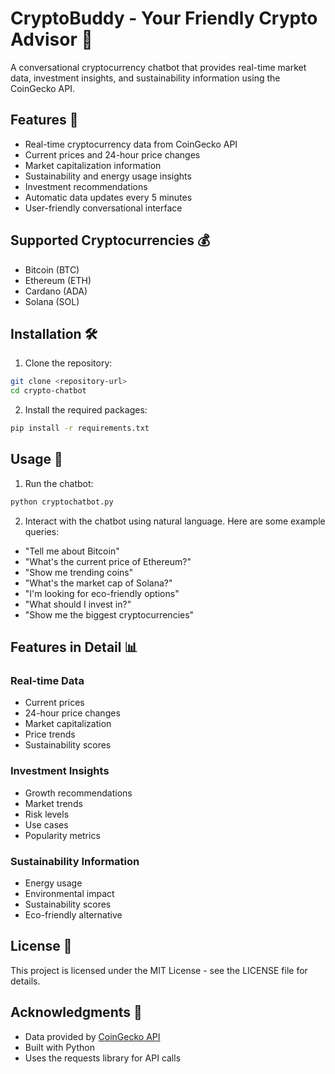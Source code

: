 # CryptoBuddy - Your Friendly Crypto Advisor 🤖

A conversational cryptocurrency chatbot that provides real-time market data, investment insights, and sustainability information using the CoinGecko API.

## Features 🌟

- Real-time cryptocurrency data from CoinGecko API
- Current prices and 24-hour price changes
- Market capitalization information
- Sustainability and energy usage insights
- Investment recommendations
- Automatic data updates every 5 minutes
- User-friendly conversational interface

## Supported Cryptocurrencies 💰

- Bitcoin (BTC)
- Ethereum (ETH)
- Cardano (ADA)
- Solana (SOL)

## Installation 🛠️

1. Clone the repository:
```bash
git clone <repository-url>
cd crypto-chatbot
```

2. Install the required packages:
```bash
pip install -r requirements.txt
```

## Usage 🚀

1. Run the chatbot:
```bash
python cryptochatbot.py
```

2. Interact with the chatbot using natural language. Here are some example queries:

- "Tell me about Bitcoin"
- "What's the current price of Ethereum?"
- "Show me trending coins"
- "What's the market cap of Solana?"
- "I'm looking for eco-friendly options"
- "What should I invest in?"
- "Show me the biggest cryptocurrencies"

## Features in Detail 📊

### Real-time Data
- Current prices
- 24-hour price changes
- Market capitalization
- Price trends
- Sustainability scores

### Investment Insights
- Growth recommendations
- Market trends
- Risk levels
- Use cases
- Popularity metrics

### Sustainability Information
- Energy usage
- Environmental impact
- Sustainability scores
- Eco-friendly alternative 

## License 📝

This project is licensed under the MIT License - see the LICENSE file for details.

## Acknowledgments 🙏

- Data provided by [CoinGecko API](https://www.coingecko.com/en/api)
- Built with Python
- Uses the requests library for API calls 

